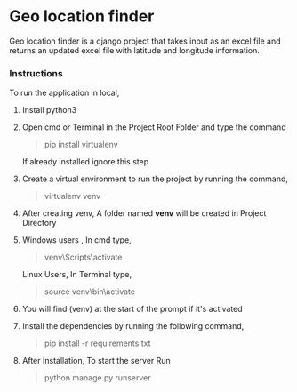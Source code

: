 # Geo location finder

Geo location finder is a django project that takes input as an excel file and returns an updated excel file with latitude and longitude information.

### Instructions

To run the application in local,
1. Install python3 
2. Open cmd or Terminal in the Project Root Folder and type the command 
	> pip install virtualenv
	
   If already installed ignore this step
3. Create a virtual environment to run the project by running the command,
	  >virtualenv venv
4. After creating venv, A folder named **venv** will be created in Project Directory
5. Windows users , In cmd type, 
	>venv\Scripts\activate

   Linux Users, In Terminal type,
	>source venv\bin\activate
6. You will find (venv) at the start of the prompt if it's activated
7. Install the dependencies by running the following command,
	>pip install -r requirements.txt
8. After Installation, To start the server Run
	>python manage.py runserver